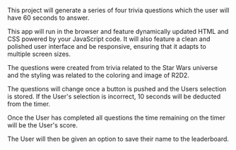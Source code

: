 This project will generate a series of four trivia questions which the user will have 60 seconds to answer.  

This app will run in the browser and feature dynamically updated HTML and CSS powered by your JavaScript code. It will also feature a clean and polished user interface and be responsive, ensuring that it adapts to multiple screen sizes.

The questions were created from trivia related to the Star Wars universe and the styling was related to the coloring and image of R2D2.  

The questions will change once a button is pushed and the Users selection is stored.  If the User's selection is incorrect, 10 seconds will be deducted from the timer.  

Once the User has completed all questions the time remaining on the timer will be the User's score.  

The User will then be given an option to save their name to the leaderboard.





